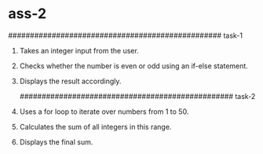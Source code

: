 # ass-2
################################################# task-1

1. 	Takes an integer input from the user.
2. 	Checks whether the number is even or odd using an if-else statement.
3. 	Displays the result accordingly.

	################################################# task-2

1.   Uses a for loop to iterate over numbers from 1 to 50.
2.   Calculates the sum of all integers in this range.
3.   Displays the final sum.


